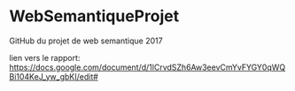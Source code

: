 # WebSemantiqueProjet
GitHub du projet de web semantique 2017

lien vers le rapport: https://docs.google.com/document/d/1lCrvdSZh6Aw3eevCmYvFYGY0qWQBi104KeJ_yw_gbKI/edit#
